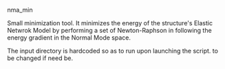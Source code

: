 nma_min


Small minimization tool. It minimizes the energy of the structure's Elastic Netwrok Model by performing a set of Newton-Raphson in following the energy gradient in the Normal Mode space.

The input directory is hardcoded so as to run upon launching the script. to be changed if need be.
